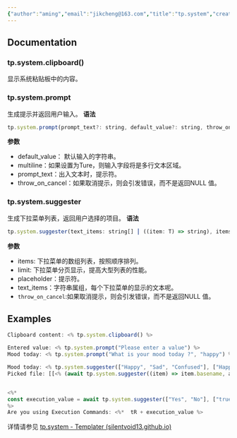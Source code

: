 ```yaml
---
{"author":"aming","email":"jikcheng@163.com","title":"tp.system","creation_date":"2022-11-27 18:01","Last modified date":"2022-11-27 18:49","tags":"tp.system","File Folder with relative path":"soft/Doc/obsidian/Plugin/Templater","remark":null,"other":null,"dg-publish":true,"permalink":"/soft/doc/obsidian/plugin/templater/tp-system/","dgPassFrontmatter":true}
---
```


## Documentation

### tp.system.clipboard()
显示系统粘贴板中的内容。

### tp.system.prompt
生成提示并返回用户输入。
**语法**
```javascript
tp.system.prompt(prompt_text?: string, default_value?: string, throw_on_cancel: boolean = false, multiline?: boolean = false)
```
**参数**
- default_value： 默认输入的字符串。
- multiline：如果设置为Ture，则输入字段将是多行文本区域。
- prompt_text：出入文本时，提示符。
- throw_on_cancel：如果取消提示，则会引发错误，而不是返回NULL 值。

### tp.system.suggester
生成下拉菜单列表，返回用户选择的项目。
**语法**
```javascript
tp.system.suggester(text_items: string[] ⎮ ((item: T) => string), items: T[], throw_on_cancel: boolean = false, placeholder: string = "", limit?: number = undefined)
```
**参数**
- items: 下拉菜单的数组列表，按照顺序排列。
- limit: 下拉菜单分页显示，提高大型列表的性能。
- placeholder：提示符。
- text_items：字符串属组，每个下拉菜单的显示的文本呢。
- `throw_on_cancel`:如果取消提示，则会引发错误，而不是返回NULL 值。

## Examples
```javascript
Clipboard content: <% tp.system.clipboard() %>

Entered value: <% tp.system.prompt("Please enter a value") %>
Mood today: <% tp.system.prompt("What is your mood today ?", "happy") %>

Mood today: <% tp.system.suggester(["Happy", "Sad", "Confused"], ["Happy", "Sad", "Confused"]) %>
Picked file: [[<% (await tp.system.suggester((item) => item.basename, app.vault.getMarkdownFiles())).basename %>]]


<%*
const execution_value = await tp.system.suggester(["Yes", "No"], ["true", "false"])
%>
Are you using Execution Commands: <%*  tR + execution_value %>


```



详情请参见
[tp.system - Templater (silentvoid13.github.io)](https://silentvoid13.github.io/Templater/internal-functions/internal-modules/system-module.html)